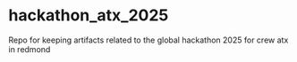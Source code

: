 # hackathon_atx_2025
Repo for keeping artifacts related to the global hackathon 2025 for crew atx in redmond
